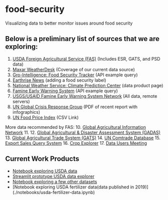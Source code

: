 # food-security
Visualizing data to better monitor issues around food security

## Below is a preliminary list of sources that we are exploring:
1. [USDA Foreign Agricultural Service (FAS)](https://apps.fas.usda.gov/opendataweb/home) (Includes ESR, GATS, and PSD data)
2. [Maxar WeatherDesk](https://blog.maxar.com/earth-intelligence/2022/maxars-weatherdesk-predicts-a-significant-decline-in-ukrainian-crop-harvests) (Coverage of our current data source)
3. [Gro-Intelligence: Food Security Tracker](https://community.gro-intelligence.com/food-security-tracker-africa/data/Sudan_Wheat_supply_demand.json) (API example query)
4. [Earthrise News](https://news.earthrise.media/) (adding a food security label)
5. [National Weather Service: Climate Prediction Center](https://www.cpc.ncep.noaa.gov/products/international/index.shtml) (data product page)
6. [Famine Early Warning System](https://fdw.fews.net/api/ipcphasemap/?country_code=CM&collection_date=2022-05-01&format=geojson) (API example query)
7. [USGS/USAID Famine Early Warning System Network](https://edcintl.cr.usgs.gov/downloads/sciweb1/shared/fews/web/) (All data, remote servers) 
8. [UN Global Crisis Response Group](https://news.un.org/pages/wp-content/uploads/2022/06/GCRG_2nd-Brief_Jun8_2022_FINAL.pdf?utm_source=United+Nations&utm_medium=Brief&utm_campaign=Global+Crisis+Response) (PDF of recent report with infographics)
9. [UN Food Price Index](https://www.fao.org/fileadmin/templates/worldfood/Reports_and_docs/Food_price_indices_data_jun369.csv) (CSV Link)

More data recommended by FAS:
10. [Global Agricultural Information Network](https://gain.fas.usda.gov/#/home)
11. [](https://apps.fas.usda.gov/psdonline/circulars/production.pdf)
12. [Global Agricultural & Disaster Assessment System (GADAS)](https://geo.fas.usda.gov/GADAS/index.html)
13. [Global Agricultural Trade System (GATS)](https://apps.fas.usda.gov/gats/default.aspx)
14. [UN Comtrade Database](https://comtrade.un.org/)
15. [Export Sales Query System](https://apps.fas.usda.gov/esrquery/)
16. [Crop Explorer](https://ipad.fas.usda.gov/cropexplorer/)
17. [Data Users Meeting](https://www.nass.usda.gov/Education_and_Outreach/Meeting/index.php)


## Current Work Products
- [Notebook exploring USDA data](./notebooks/usda-data-exploration.ipynb)
- [Streamlit prototype USDA data explorer](https://cameronkruse-food-security-1-home-uh92w4.streamlitapp.com/)
- [Notebook exploring a few other datasets](./notebooks/other-data-exploration.ipynb)
- [Notebook exploring USDA fertilizer data(data published in 2019)] (./notebooks/usda-fertilizer-data.ipynb)